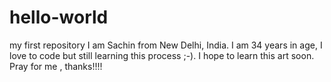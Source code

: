 # hello-world
my first repository
I am Sachin from New Delhi, India. I am 34 years in age, I love to code but still learning this process ;-). I hope to learn this art soon. Pray for me , thanks!!!!
